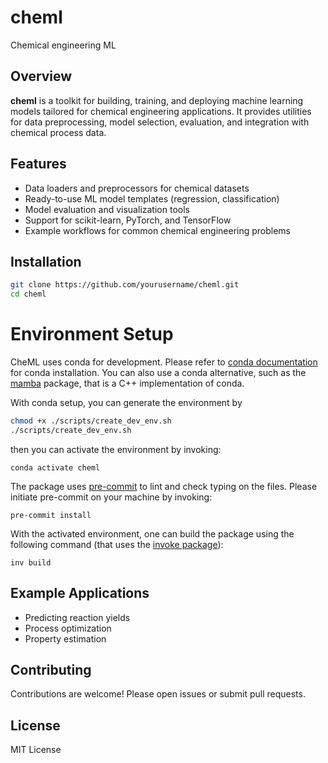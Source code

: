 # cheml
Chemical engineering ML
## Overview

**cheml** is a toolkit for building, training, and deploying machine learning models tailored for chemical engineering applications. It provides utilities for data preprocessing, model selection, evaluation, and integration with chemical process data.

## Features

- Data loaders and preprocessors for chemical datasets
- Ready-to-use ML model templates (regression, classification)
- Model evaluation and visualization tools
- Support for scikit-learn, PyTorch, and TensorFlow
- Example workflows for common chemical engineering problems

## Installation

```bash
git clone https://github.com/yourusername/cheml.git
cd cheml
```

# Environment Setup

CheML uses conda for development. Please refer to [conda documentation](https://www.anaconda.com/blog/getting-started-with-conda-environments) for conda installation. You can also use a conda alternative, such as the [mamba](https://mamba.readthedocs.io/en/latest/installation/micromamba-installation.html) package, that is a C++ implementation of conda.

With conda setup, you can generate the environment by

```bash
chmod +x ./scripts/create_dev_env.sh
./scripts/create_dev_env.sh
```

then you can activate the environment by invoking:

```
conda activate cheml
```

The package uses [pre-commit](https://pre-commit.com/) to lint and check typing on the files. Please initiate pre-commit on your machine by invoking:

```
pre-commit install
```

With the activated environment, one can build the package using the following command (that uses the [invoke package](https://www.pyinvoke.org/)):
```
inv build
```

## Example Applications

- Predicting reaction yields
- Process optimization
- Property estimation

## Contributing

Contributions are welcome! Please open issues or submit pull requests.

## License

MIT License
